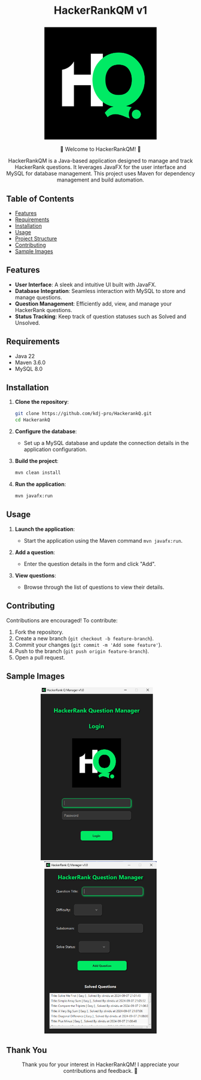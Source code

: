 # <p align="center">HackerRankQM v1</p>

<p align="center">
  <img src="logo.png" width="300" />
</p>

<p align="center">
  🎉 Welcome to HackerRankQM! 🎉
</p>

<p align="center">
  HackerRankQM is a Java-based application designed to manage and track HackerRank questions. It leverages JavaFX for the user interface and MySQL for database management. This project uses Maven for dependency management and build automation.
</p>

## Table of Contents

- [Features](#features)
- [Requirements](#requirements)
- [Installation](#installation)
- [Usage](#usage)
- [Project Structure](#project-structure)
- [Contributing](#contributing)
- [Sample Images](#sample-images)

## Features

- **User Interface**: A sleek and intuitive UI built with JavaFX.
- **Database Integration**: Seamless interaction with MySQL to store and manage questions.
- **Question Management**: Efficiently add, view, and manage your HackerRank questions.
- **Status Tracking**: Keep track of question statuses such as Solved and Unsolved.

## Requirements

- Java 22
- Maven 3.6.0
- MySQL 8.0

## Installation

1. **Clone the repository**:
    ```sh
    git clone https://github.com/kdj-pro/HackerankQ.git
    cd HackerankQ
    ```

2. **Configure the database**:
    - Set up a MySQL database and update the connection details in the application configuration.

3. **Build the project**:
    ```sh
    mvn clean install
    ```

4. **Run the application**:
    ```sh
    mvn javafx:run
    ```

## Usage

1. **Launch the application**:
    - Start the application using the Maven command `mvn javafx:run`.

2. **Add a question**:
    - Enter the question details in the form and click "Add".

3. **View questions**:
    - Browse through the list of questions to view their details.

## Contributing

Contributions are encouraged! To contribute:

1. Fork the repository.
2. Create a new branch (`git checkout -b feature-branch`).
3. Commit your changes (`git commit -m 'Add some feature'`).
4. Push to the branch (`git push origin feature-branch`).
5. Open a pull request.

## Sample Images

<p align="center">
  <img src="login.png" width="300" style="display: inline-block; margin-right: 20px;" />
  <img src="addQuestion.png" width="300" style="display: inline-block;" />
</p>

## Thank You

<p align="center">
  Thank you for your interest in HackerRankQM! I appreciate your contributions and feedback. 🚀
</p>

